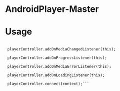 # AndroidPlayer-Master

# Usage

  ```PlayerController playerController = new PlayerController();
  
   playerController.addOnMediaChangedListener(this);
   
   playerController.addOnProgressListener(this);
   
   playerController.addOnMediaErrorListener(this);
   
   playerController.addOnLoadingListener(this);
   
   playerController.connect(context);```

